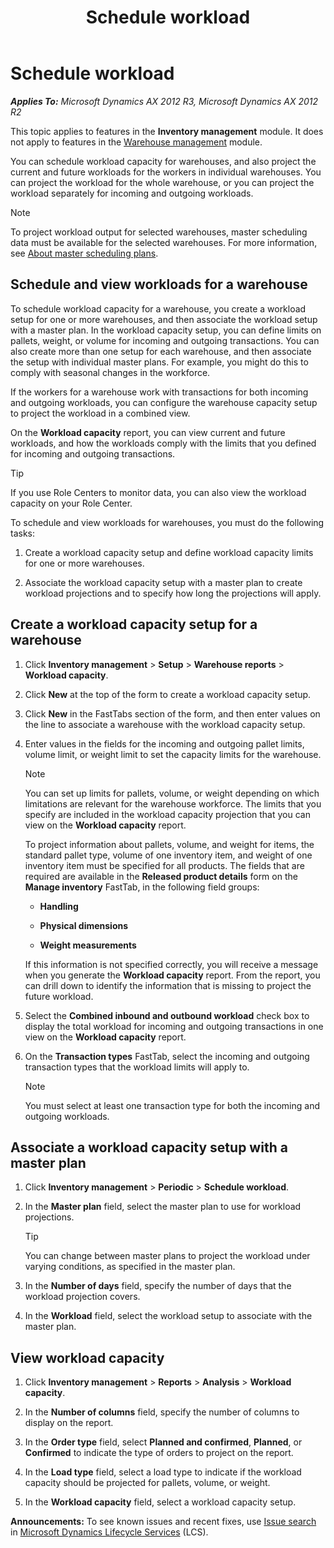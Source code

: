 ﻿---
title: Schedule workload
TOCTitle: Schedule workload
ms:assetid: 579ee934-c0bf-404a-a8a5-ea3e7c085487
ms:mtpsurl: https://technet.microsoft.com/en-us/library/JJ728689(v=AX.60)
ms:contentKeyID: 49556593
ms.date: 05/02/2014
mtps_version: v=AX.60
---

# Schedule workload 


_**Applies To:** Microsoft Dynamics AX 2012 R3, Microsoft Dynamics AX 2012 R2_

This topic applies to features in the **Inventory management** module. It does not apply to features in the [Warehouse management](warehouse-management.md) module.

You can schedule workload capacity for warehouses, and also project the current and future workloads for the workers in individual warehouses. You can project the workload for the whole warehouse, or you can project the workload separately for incoming and outgoing workloads.


> [!NOTE]
> <P>To project workload output for selected warehouses, master scheduling data must be available for the selected warehouses. For more information, see <A href="about-master-scheduling-plans.md">About master scheduling plans</A>.</P>



## Schedule and view workloads for a warehouse

To schedule workload capacity for a warehouse, you create a workload setup for one or more warehouses, and then associate the workload setup with a master plan. In the workload capacity setup, you can define limits on pallets, weight, or volume for incoming and outgoing transactions. You can also create more than one setup for each warehouse, and then associate the setup with individual master plans. For example, you might do this to comply with seasonal changes in the workforce.

If the workers for a warehouse work with transactions for both incoming and outgoing workloads, you can configure the warehouse capacity setup to project the workload in a combined view.

On the **Workload capacity** report, you can view current and future workloads, and how the workloads comply with the limits that you defined for incoming and outgoing transactions.


> [!TIP]
> <P>If you use Role Centers to monitor data, you can also view the workload capacity on your Role Center.</P>



To schedule and view workloads for warehouses, you must do the following tasks:

1.  Create a workload capacity setup and define workload capacity limits for one or more warehouses.

2.  Associate the workload capacity setup with a master plan to create workload projections and to specify how long the projections will apply.

## Create a workload capacity setup for a warehouse

1.  Click **Inventory management** \> **Setup** \> **Warehouse reports** \> **Workload capacity**.

2.  Click **New** at the top of the form to create a workload capacity setup.

3.  Click **New** in the FastTabs section of the form, and then enter values on the line to associate a warehouse with the workload capacity setup.

4.  Enter values in the fields for the incoming and outgoing pallet limits, volume limit, or weight limit to set the capacity limits for the warehouse.
    

    > [!NOTE]
    > <P>You can set up limits for pallets, volume, or weight depending on which limitations are relevant for the warehouse workforce. The limits that you specify are included in the workload capacity projection that you can view on the <STRONG>Workload capacity</STRONG> report.</P>
    > <P>To project information about pallets, volume, and weight for items, the standard pallet type, volume of one inventory item, and weight of one inventory item must be specified for all products. The fields that are required are available in the <STRONG>Released product details</STRONG> form on the <STRONG>Manage inventory</STRONG> FastTab, in the following field groups:</P>
    > <UL>
    > <LI>
    > <P><STRONG>Handling</STRONG></P>
    > <LI>
    > <P><STRONG>Physical dimensions</STRONG></P>
    > <LI>
    > <P><STRONG>Weight measurements</STRONG></P></LI></UL>
    > <P>If this information is not specified correctly, you will receive a message when you generate the <STRONG>Workload capacity</STRONG> report. From the report, you can drill down to identify the information that is missing to project the future workload.</P>



5.  Select the **Combined inbound and outbound workload** check box to display the total workload for incoming and outgoing transactions in one view on the **Workload capacity** report.

6.  On the **Transaction types** FastTab, select the incoming and outgoing transaction types that the workload limits will apply to.
    

    > [!NOTE]
    > <P>You must select at least one transaction type for both the incoming and outgoing workloads.</P>



## Associate a workload capacity setup with a master plan

1.  Click **Inventory management** \> **Periodic** \> **Schedule workload**.

2.  In the **Master plan** field, select the master plan to use for workload projections.
    

    > [!TIP]
    > <P>You can change between master plans to project the workload under varying conditions, as specified in the master plan.</P>



3.  In the **Number of days** field, specify the number of days that the workload projection covers.

4.  In the **Workload** field, select the workload setup to associate with the master plan.

## View workload capacity

1.  Click **Inventory management** \> **Reports** \> **Analysis** \> **Workload capacity**.

2.  In the **Number of columns** field, specify the number of columns to display on the report.

3.  In the **Order type** field, select **Planned and confirmed**, **Planned**, or **Confirmed** to indicate the type of orders to project on the report.

4.  In the **Load type** field, select a load type to indicate if the workload capacity should be projected for pallets, volume, or weight.

5.  In the **Workload capacity** field, select a workload capacity setup.

  
**Announcements:** To see known issues and recent fixes, use [Issue search](http://go.microsoft.com/fwlink/?linkid=389258) in [Microsoft Dynamics Lifecycle Services](http://go.microsoft.com/fwlink/?linkid=306505) (LCS).

